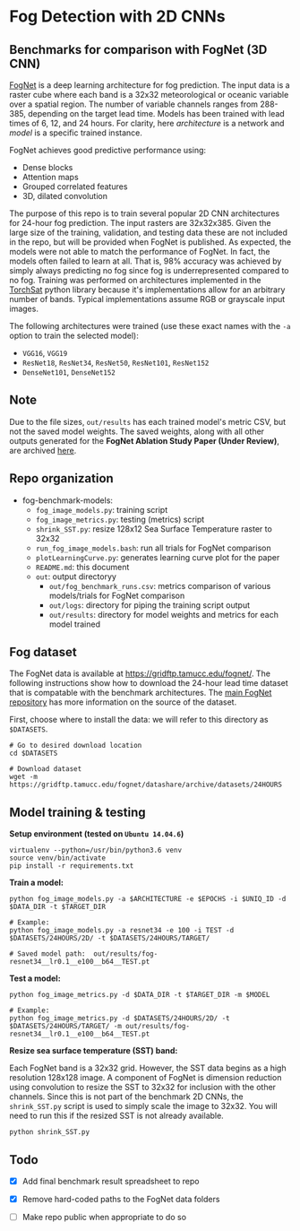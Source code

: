 # Fog Detection with 2D CNNs
## Benchmarks for comparison with FogNet (3D CNN)

[FogNet](https://gridftp.tamucc.edu/fognet/) is a deep learning architecture for fog prediction. The input data is a raster cube where each band is a 32x32 meteorological or oceanic variable over a spatial region. The number of variable channels ranges from 288-385, depending on the target lead time. Models has been trained with lead times of 6, 12, and 24 hours. 
For clarity, here _architecture_ is a network and _model_ is a specific trained instance. 

FogNet achieves good predictive performance using:

- Dense blocks
- Attention maps
- Grouped correlated features
- 3D, dilated convolution

The purpose of this repo is to train several popular 2D CNN architectures for 24-hour fog prediction. The input rasters are 32x32x385. Given the large size of the training, validation, and testing data these are not included in the repo, but will be provided when FogNet is published. As expected, the models were not able to match the performance of FogNet. In fact, the models often failed to learn at all. That is, 98% accuracy was achieved by simply always predicting no fog since fog is underrepresented compared to no fog. Training was performed on architectures implemented in the [TorchSat](https://github.com/sshuair/torchsat) python library because it's implementations allow for an arbitrary number of bands. Typical implementations assume RGB or grayscale input images. 

The following architectures were trained (use these exact names with the `-a` option to train the selected model):

- `VGG16`, `VGG19`
- `ResNet18`, `ResNet34`, `ResNet50`, `ResNet101`, `ResNet152`
- `DenseNet101`, `DenseNet152`

## Note

Due to the file sizes, `out/results` has each trained model's metric CSV, but not the saved model weights. 
The saved weights, along with all other outputs generated for the **FogNet Ablation Study Paper (Under Review)**, are archived [here](https://gridftp.tamucc.edu/fognet/datashare/archive/2D_benchmarks/fog_benchmark_models_outputs-02132022.tar.gz).

## Repo organization

- fog-benchmark-models:
	- `fog_image_models.py`: training script
	- `fog_image_metrics.py`: testing (metrics) script
	- `shrink_SST.py`: resize 128x12 Sea Surface Temperature raster to 32x32
	- `run_fog_image_models.bash`: run all trials for FogNet comparison
	- `plotLearningCurve.py`: generates learning curve plot for the paper
	- `README.md`: this document
	- `out`: output directoryy
		- `out/fog_benchmark_runs.csv`: metrics comparison of various models/trials for FogNet comparison
		- `out/logs`: directory for piping the training script output
		- `out/results`: directory for model weights and metrics for each model trained


## Fog dataset

The FogNet data is available at https://gridftp.tamucc.edu/fognet/.
The following instructions show how to download the 24-hour lead time dataset that is compatable with the benchmark architectures. 
The [main FogNet repository](https://github.com/conrad-blucher-institute/FogNet) has more information on the source of the dataset. 

First, choose where to install the data: we will refer to this directory as `$DATASETS`.
    
    # Go to desired download location
    cd $DATASETS

    # Download dataset
    wget -m https://gridftp.tamucc.edu/fognet/datashare/archive/datasets/24HOURS


## Model training & testing

**Setup environment (tested on `Ubuntu 14.04.6`)**

    virtualenv --python=/usr/bin/python3.6 venv
    source venv/bin/activate
    pip install -r requirements.txt

**Train a model:**

    python fog_image_models.py -a $ARCHITECTURE -e $EPOCHS -i $UNIQ_ID -d $DATA_DIR -t $TARGET_DIR

    # Example:
    python fog_image_models.py -a resnet34 -e 100 -i TEST -d $DATASETS/24HOURS/2D/ -t $DATASETS/24HOURS/TARGET/
    
    # Saved model path:  out/results/fog-resnet34__lr0.1__e100__b64__TEST.pt

**Test a model:**

    python fog_image_metrics.py -d $DATA_DIR -t $TARGET_DIR -m $MODEL 

    # Example:
    python fog_image_metrics.py -d $DATASETS/24HOURS/2D/ -t $DATASETS/24HOURS/TARGET/ -m out/results/fog-resnet34__lr0.1__e100__b64__TEST.pt


**Resize sea surface temperature (SST) band:**

Each FogNet band is a 32x32 grid. However, the SST data begins as a high resolution 128x128 image.
A component of FogNet is dimension reduction using convolution to resize the SST to 32x32 for inclusion with the other channels. 
Since this is not part of the benchmark 2D CNNs, the `shrink_SST.py` script is used to simply scale the image to 32x32.
You will need to run this if the resized SST is not already available.

    python shrink_SST.py

## Todo 

- [X] Add final benchmark result spreadsheet to repo
- [X] Remove hard-coded paths to the FogNet data folders
- [ ] Make repo public when appropriate to do so

